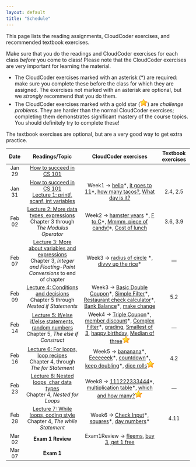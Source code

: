 ```yaml
---
layout: default
title: "Schedule"
---
```


This page lists the reading assignments, CloudCoder exercises, and recommended textbook exercises.

Make sure that you do the readings and CloudCoder exercises for each class *before* you come to class!  Please note that the CloudCoder exercises are very important for learning the material.

* The CloudCoder exercises marked with an asterisk (\*) are required: make sure you complete these before the class for which they are assigned.  The exercises not marked with an asterisk are optional, but we *strongly* recommend that you do them.
* The CloudCoder exercises marked with a gold star (![gold star](img/goldstar-tiny.png)) are *challenge problems*.  They are harder than the normal CloudCoder exercises; completing them demonstrates significant mastery of the course topics.  You should definitely try to complete these!

The textbook exercises are optional, but are a very good way to get extra practice.

Date | Readings/Topic | CloudCoder exercises | Textbook exercises
:----: | :--------: | :--------------------: | :------------------:
Jan 29 | [How to succeed in CS 101](success.html)
Jan 31 | [How to succeed in CS 101](success.html) <br /> [Lecture 1: printf, scanf, int variables](lectures/lecture01.html)| Week1 &rarr; [hello](https://cs.ycp.edu/cloudcoder/#exercise?c=34,p=1770)\*, [it goes to 11](https://cs.ycp.edu/cloudcoder/#exercise?c=34,p=1771)\*, [how many tacos?](https://cs.ycp.edu/cloudcoder/#exercise?c=34,p=1772), [What day is it?](https://cs.ycp.edu/cloudcoder/#exercise?c=34,p=1773) | 2.4, 2.5
Feb 02 | [Lecture 2: More data types, expressions](lectures/lecture02.html)<br>Chapter 3 through *The Modulus Operator* | Week2 &rarr; [hamster years](https://cs.ycp.edu/cloudcoder/#exercise?c=34,p=1774) \*, [F to C](https://cs.ycp.edu/cloudcoder/#exercise?c=34,p=1775)\*, [Mmmm, piece of candy!](https://cs.ycp.edu/cloudcoder/#exercise?c=34,p=1776)\*, [Cost of lunch](https://cs.ycp.edu/cloudcoder/#exercise?c=34,p=1777) | 3.6, 3.9
Feb 07 | [Lecture 3: More about variables and expressions](lectures/lecture03.html)<br>Chapter 3, *Integer and Floating-Point Conversions* to end of chapter | Week3 &rarr; [radius of circle](https://cs.ycp.edu/cloudcoder/#exercise?c=34,p=1778) \*, [divvy up the rice](https://cs.ycp.edu/cloudcoder/#exercise?c=34,p=1779)\* | &mdash;
Feb 09 | [Lecture 4: Conditions and decisions](lectures/lecture04.html)<br>Chapter 5 through *Nested if Statements* | Week3 &rarr; [Basic Double Coupon](https://cs.ycp.edu/cloudcoder/#exercise?c=34,p=1780)\*, [Simple Filter](https://cs.ycp.edu/cloudcoder/#exercise?c=34,p=1781)\*, [Restaurant check calculator](https://cs.ycp.edu/cloudcoder/#exercise?c=34,p=1783)\*, [Bank Balance](https://cs.ycp.edu/cloudcoder/#exercise?c=34,p=1782)\*, [make change](https://cs.ycp.edu/cloudcoder/#exercise?c=34,p=1817) | 5.2
Feb 14 | [Lecture 5: If/else if/else statements, random numbers](lectures/lecture05.html)<br>Chapter 5, *The else if Construct* | Week4 &rarr; [Triple Coupon](https://cs.ycp.edu/cloudcoder/#exercise?c=34,p=810)\*, [member discount](https://cs.ycp.edu/cloudcoder/#exercise?c=34,p=811)\*, [Complex Filter](https://cs.ycp.edu/cloudcoder/#exercise?c=34,p=812)\*, [grading](https://cs.ycp.edu/cloudcoder/#exercise?c=34,p=853), [Smallest of 3](https://cs.ycp.edu/cloudcoder/#exercise?c=34,p=866), [happy birthday](https://cs.ycp.edu/cloudcoder/#exercise?c=34,p=877), [Median of three](https://cs.ycp.edu/cloudcoder/#exercise?c=34,p=857)![gold star](img/goldstar-tiny.png) | &mdash;
Feb 16 | [Lecture 6: For loops, loop recipes](lectures/lecture06.html)<br>Chapter 4, through *The for Statement* | Week5 &rarr; [bananana](https://cs.ycp.edu/cloudcoder/#exercise?c=34,p=813)\*, [Eeeeeeek](https://cs.ycp.edu/cloudcoder/#exercise?c=34,p=842)\*, [countdown](https://cs.ycp.edu/cloudcoder/#exercise?c=34,p=814)\*, [keep doubling](https://cs.ycp.edu/cloudcoder/#exercise?c=34,p=815)\*, [dice rolls](https://cs.ycp.edu/cloudcoder/#exercise?c=34,p=844)![gold star](img/goldstar-tiny.png) | 4.2
Feb 23 | [Lecture 8: Nested loops, char data types](lectures/lecture08.html)<br>Chapter 4, *Nested for Loops* | Week8 &rarr; [111222333444](https://cs.ycp.edu/cloudcoder/#exercise?c=34,p=819)\*, [multiplication table](https://cs.ycp.edu/cloudcoder/#exercise?c=34,p=858)\*, [which and how many?](https://cs.ycp.edu/cloudcoder/#exercise?c=34,p=820)![gold star](img/goldstar-tiny.png) | &mdash;
Feb 28 | [Lecture 7: While loops, coding style](lectures/lecture07.html)<br>Chapter 4, *The while Statement* | Week6 &rarr; [Check Input](https://cs.ycp.edu/cloudcoder/#exercise?c=34,p=816)\*, [squares](https://cs.ycp.edu/cloudcoder/#exercise?c=34,p=817)\*, [day numbers](https://cs.ycp.edu/cloudcoder/#exercise?c=34,p=818)\* | 4.11
Mar 02 | **Exam 1 Review** | Exam1Review &rarr; [fleems](https://cs.ycp.edu/cloudcoder/#exercise?c=17,p=854), [buy 3, get 1 free](https://cs.ycp.edu/cloudcoder/#exercise?c=17,p=859)
Mar 07 | **Exam 1**| |

<!--
Mar 03 | Working on Assignment 2 & Labs
Mar 08 | [Lecture 10: Arrays](lectures/lecture10.html)<br>Chapter 6 through *Initializing Arrays* | Week9 &rarr; [Array Scanner](https://cs.ycp.edu/cloudcoder/#exercise?c=17,p=821)\*, [Pair sums](https://cs.ycp.edu/cloudcoder/#exercise?c=17,p=822)\*, [Exceeded Amount](https://cs.ycp.edu/cloudcoder/#exercise?c=17,p=823), [weighted average](https://cs.ycp.edu/cloudcoder/#exercise?c=17,p=875), [Not like the others](https://cs.ycp.edu/cloudcoder/#exercise?c=17,p=824)![gold star](img/goldstar-tiny.png) | 6.4, 6.7
Mar 15 | [Lecture 11: Multidimensional arrays](lectures/lecture11.html)<br>Chapter 6, *Multidimensional Arrays* | Week10 &rarr; [tic-tac-toe check](https://cs.ycp.edu/cloudcoder/#exercise?c=17,p=852)\*, [Magic Squares](https://cs.ycp.edu/cloudcoder/#exercise?c=17,p=864) | &mdash;
Mar 17 | [Lecture 12: Functions, top-down design](lectures/lecture12.html)<br>Chapter 7 through *Automatic Variables* | Week10 &rarr;  [PrintSum](https://cs.ycp.edu/cloudcoder/#exercise?c=17,p=825)\*, [Deep Thought](https://cs.ycp.edu/cloudcoder/#exercise?c=17,p=826)\*, [Find Primes](https://cs.ycp.edu/cloudcoder/#exercise?c=17,p=827)![gold star](img/goldstar-tiny.png) | &mdash;
Mar 22 | [Lecture 13: Functions that return a value](lectures/lecture13.html)<br>Chapter 7 through *Checking Function Arguments* | Week11 &rarr; [SumBetween](https://cs.ycp.edu/cloudcoder/#exercise?c=17,p=831)\*, [MaxOfThree](https://cs.ycp.edu/cloudcoder/#exercise?c=17,p=832)\*, [feetToMeters](https://cs.ycp.edu/cloudcoder/#exercise?c=17,p=849)\*, [inRange](https://cs.ycp.edu/cloudcoder/#exercise?c=17,p=850)\*, [ContainersNeeded](https://cs.ycp.edu/cloudcoder/#exercise?c=17,p=862), [WeeklyPay](https://cs.ycp.edu/cloudcoder/#exercise?c=17,p=863), [diamond](https://cs.ycp.edu/cloudcoder/#exercise?c=17,p=851)![gold star](img/goldstar-tiny.png), [check\_if\_armstrong](https://cs.ycp.edu/cloudcoder/#exercise?c=17,p=871)![gold star](img/goldstar-tiny.png) | 7.7
Mar 24 | **Exam 2 Review**| |
Mar 29 | **Exam 2**| |
Mar 31 | **No class due to Spartan Day** | &mdash; | &mdash;
Apr 05 | [Lecture 14: Arrays and functions](lectures/lecture14.html)<br>Chapter 7 through *Multidimensional Variable-Length Arrays and Functions* | Week12 &rarr; [ArraySum](https://cs.ycp.edu/cloudcoder/#exercise?c=17,p=828)\*, [IsAscending](https://cs.ycp.edu/cloudcoder/#exercise?c=17,p=830)\*, [countOdd](https://cs.ycp.edu/cloudcoder/#exercise?c=17,p=829)\*, [Min Array Entry](https://cs.ycp.edu/cloudcoder/#exercise?c=17,p=865) | &mdash;
Apr 07 | [Lecture 15: Pointers, reference parameters](lectures/lecture15.html)<br>Chapter 10 through *Using Pointers in Expressions* | Week13 &rarr; [AddEmUp](https://cs.ycp.edu/cloudcoder/#exercise?c=17,p=833)\* | &mdash;
Apr 12 | [Lecture 16: Struct types](lectures/lecture16.html)<br>Chapter 8, through *Using Structures in Expressions*<br>[Lecture 17: Using structs with functions](lectures/lecture17.html)<br>Chapter 8, through *Initializing Structures* <br>Catchup Day CS101.102| Week14 &rarr; [find\_midpoint](https://cs.ycp.edu/cloudcoder/#exercise?c=17,p=879)\* | &mdash;
Apr 14 | [Lecture 18: Pointers to structures](lectures/lecture18.html)<br>Chapter 10, *Working with Pointers and Structures* |  Week14 &rarr; [area of Rectangle](https://cs.ycp.edu/cloudcoder/#exercise?c=17,p=834)\*, [quadrant](https://cs.ycp.edu/cloudcoder/#exercise?c=17,p=860)\* | &mdash;
Apr 19 | Catch up day | &mdash; | &mdash;
Apr 21 | [Lecture 19: Composition](lectures/lecture19.html)<br>Chapter 8, *Structures Containing Structures*<br>[Lecture 20: Arrays of structures](lectures/lecture20.html)<br>Chapter 8, *Arrays of Structures* | &mdash; | &mdash;
Apr 26 | [Lecture 20: Arrays of structures](lectures/lecture20.html)<br>Chapter 8, *Arrays of Structures* | &mdash; | &mdash;
Apr 28 | Catch up day | &mdash; | &mdash;
May 03 | **Exam 3 Review**| |
May 05 | **Exam 3**| |
Thu, May 12| **Final Exam for Section 101 @ 8:00 AM - 10:00 AM**
Thu, May 12| **Final Exam for Section 102 @ 10:15 AM - 12:15 PM**
-->

<!-- vim:set wrap: -->
<!-- vim:set linebreak: -->
<!-- vim:set nolist: -->
